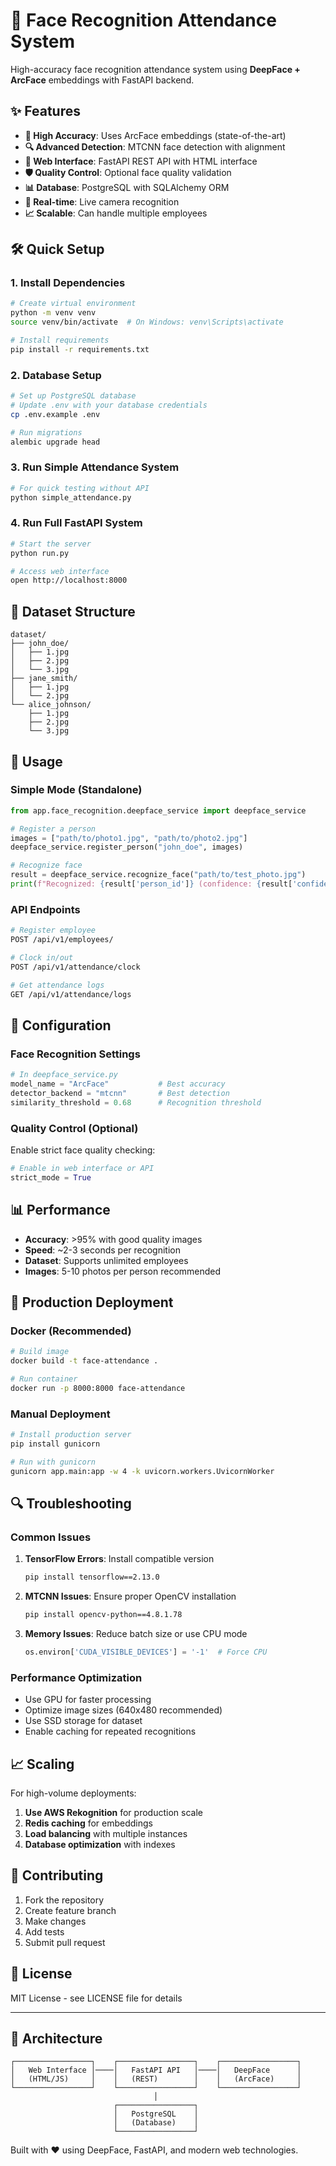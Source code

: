 # 🎯 Face Recognition Attendance System

High-accuracy face recognition attendance system using **DeepFace + ArcFace** embeddings with FastAPI backend.

## ✨ Features

- **🎯 High Accuracy**: Uses ArcFace embeddings (state-of-the-art)
- **🔍 Advanced Detection**: MTCNN face detection with alignment
- **📱 Web Interface**: FastAPI REST API with HTML interface
- **🛡️ Quality Control**: Optional face quality validation
- **📊 Database**: PostgreSQL with SQLAlchemy ORM
- **🚀 Real-time**: Live camera recognition
- **📈 Scalable**: Can handle multiple employees

## 🛠️ Quick Setup

### 1. Install Dependencies

```bash
# Create virtual environment
python -m venv venv
source venv/bin/activate  # On Windows: venv\Scripts\activate

# Install requirements
pip install -r requirements.txt
```

### 2. Database Setup

```bash
# Set up PostgreSQL database
# Update .env with your database credentials
cp .env.example .env

# Run migrations
alembic upgrade head
```

### 3. Run Simple Attendance System

```bash
# For quick testing without API
python simple_attendance.py
```

### 4. Run Full FastAPI System

```bash
# Start the server
python run.py

# Access web interface
open http://localhost:8000
```

## 📁 Dataset Structure

```
dataset/
├── john_doe/
│   ├── 1.jpg
│   ├── 2.jpg
│   └── 3.jpg
├── jane_smith/
│   ├── 1.jpg
│   └── 2.jpg
└── alice_johnson/
    ├── 1.jpg
    ├── 2.jpg
    └── 3.jpg
```

## 🎯 Usage

### Simple Mode (Standalone)

```python
from app.face_recognition.deepface_service import deepface_service

# Register a person
images = ["path/to/photo1.jpg", "path/to/photo2.jpg"]
deepface_service.register_person("john_doe", images)

# Recognize face
result = deepface_service.recognize_face("path/to/test_photo.jpg")
print(f"Recognized: {result['person_id']} (confidence: {result['confidence']:.3f})")
```

### API Endpoints

```bash
# Register employee
POST /api/v1/employees/

# Clock in/out
POST /api/v1/attendance/clock

# Get attendance logs
GET /api/v1/attendance/logs
```

## 🔧 Configuration

### Face Recognition Settings

```python
# In deepface_service.py
model_name = "ArcFace"           # Best accuracy
detector_backend = "mtcnn"       # Best detection
similarity_threshold = 0.68      # Recognition threshold
```

### Quality Control (Optional)

Enable strict face quality checking:

```python
# Enable in web interface or API
strict_mode = True
```

## 📊 Performance

- **Accuracy**: >95% with good quality images
- **Speed**: ~2-3 seconds per recognition
- **Dataset**: Supports unlimited employees
- **Images**: 5-10 photos per person recommended

## 🚀 Production Deployment

### Docker (Recommended)

```bash
# Build image
docker build -t face-attendance .

# Run container
docker run -p 8000:8000 face-attendance
```

### Manual Deployment

```bash
# Install production server
pip install gunicorn

# Run with gunicorn
gunicorn app.main:app -w 4 -k uvicorn.workers.UvicornWorker
```

## 🔍 Troubleshooting

### Common Issues

1. **TensorFlow Errors**: Install compatible version
   ```bash
   pip install tensorflow==2.13.0
   ```

2. **MTCNN Issues**: Ensure proper OpenCV installation
   ```bash
   pip install opencv-python==4.8.1.78
   ```

3. **Memory Issues**: Reduce batch size or use CPU mode
   ```python
   os.environ['CUDA_VISIBLE_DEVICES'] = '-1'  # Force CPU
   ```

### Performance Optimization

- Use GPU for faster processing
- Optimize image sizes (640x480 recommended)
- Use SSD storage for dataset
- Enable caching for repeated recognitions

## 📈 Scaling

For high-volume deployments:

1. **Use AWS Rekognition** for production scale
2. **Redis caching** for embeddings
3. **Load balancing** with multiple instances
4. **Database optimization** with indexes

## 🤝 Contributing

1. Fork the repository
2. Create feature branch
3. Make changes
4. Add tests
5. Submit pull request

## 📄 License

MIT License - see LICENSE file for details

---

## 🎯 Architecture

```
┌─────────────────┐    ┌─────────────────┐    ┌─────────────────┐
│   Web Interface │────│   FastAPI API   │────│   DeepFace      │
│   (HTML/JS)     │    │   (REST)        │    │   (ArcFace)     │
└─────────────────┘    └─────────────────┘    └─────────────────┘
                                │
                       ┌─────────────────┐
                       │   PostgreSQL    │
                       │   (Database)    │
                       └─────────────────┘
```

Built with ❤️ using DeepFace, FastAPI, and modern web technologies.